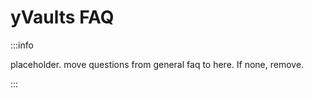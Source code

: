 # yVaults FAQ

:::info

placeholder. move questions from general faq to here. If none, remove.

:::
